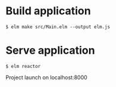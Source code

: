 # Build application
```$ elm make src/Main.elm --output elm.js```

# Serve application
```$ elm reactor```

Project launch on localhost:8000